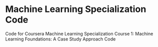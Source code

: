 # Machine Learning Specialization Code
Code for Coursera Machine Learning Specialization
Course 1: Machine Learning Foundations: A Case Study Approach Code
